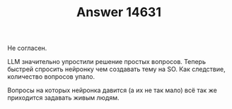 ﻿---
title: "Answer 14631"
se.owner.user_id: 356317
se.owner.display_name: "Никитос"
se.owner.link: "https://ru.meta.stackoverflow.com/users/356317/%d0%9d%d0%b8%d0%ba%d0%b8%d1%82%d0%be%d1%81"
se.answer_id: 14631
se.question_id: 14617
se.post_type: answer
se.is_accepted: False
---
<p>Не согласен.</p>
<p>LLM значительно упростили решение простых вопросов. Теперь быстрей спросить нейронку чем создавать тему на SO. Как следствие, количество вопросов упало.</p>
<p>Вопросы на которых нейронка давится (а их не так мало) всё так же приходится задавать живым людям.</p>
